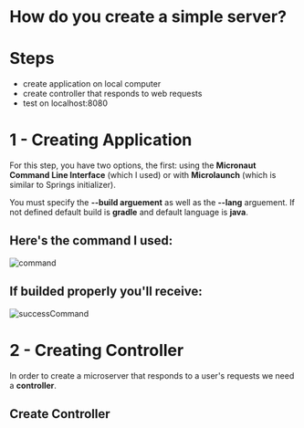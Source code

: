 # How do you create a simple server? 

# Steps 
- create application on local computer 
- create controller that responds to web requests 
- test on localhost:8080 

# 1 - Creating Application 
For this step, you have two options, the first: using the **Micronaut Command Line Interface** (which I used) or with **Microlaunch** (which is similar to Springs initializer). 

You must specify the **--build arguement** as well as the **--lang** arguement. If not defined default build is **gradle** and default language is **java**. 

## Here's the command I used: 
![command](https://user-images.githubusercontent.com/109105989/201495738-c80fff77-d5fe-4747-94e4-c186a3e61be7.png)

## If builded properly you'll receive: 
![successCommand](https://user-images.githubusercontent.com/109105989/201495748-52b83648-ddb8-4104-91ca-d9ede5e02a71.png)

# 2 - Creating Controller 
In order to create a microserver that responds to a user's requests we need a **controller**. 

## Create Controller 
```bash 
```

